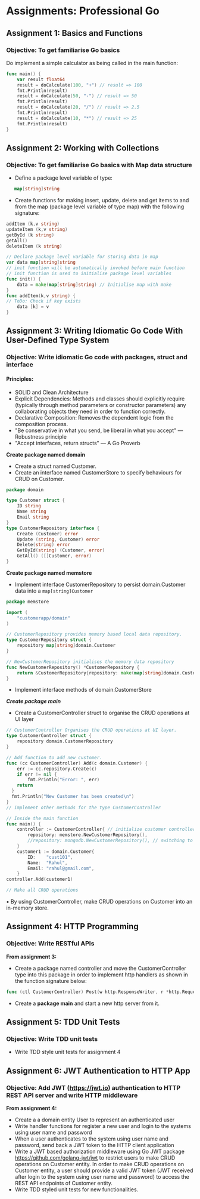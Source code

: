 # Assignments: Professional Go

## Assignment 1: Basics and Functions
### Objective: To get familiarise Go basics

Do implement a simple calculator as being called in the main function:

```go
func main() {
    var result float64
    result = doCalculate(100, "+") // result => 100
    fmt.Println(result)
    result = doCalculate(50, "-") // result => 50
    fmt.Println(result)
    result = doCalculate(20, "/") // result => 2.5
    fmt.Println(result)
    result = doCalculate(10, "*") // result => 25
    fmt.Println(result)
}
```

## Assignment 2: Working with Collections
### Objective: To get familiarise Go basics with Map data structure

* Define a package level variable of type: 
```go 
   map[string]string
   ```
* Create functions for making insert, update, delete and get items to
and from the map (package level variable of type map) with the following
signature:

```go
addItem (k,v string)
updateItem (k,v string)
getById (k string)
getAll()
deleteItem (k string)
```

```go
// Declare package level variable for storing data in map
var data map[string]string
// init function will be automatically invoked before main function
// init function is used to initialise package level variables
func init() {
    data = make(map[string]string) // Initialise map with make
}
func addItem(k,v string) {
// ToDo: Check if key exists
    data [k] = v
}
```

## Assignment 3: Writing Idiomatic Go Code With User-Defined Type System
### Objective: Write idiomatic Go code with packages, struct and interface

#### Principles:
* SOLID and Clean Architecture
* Explicit Dependencies: Methods and classes should explicitly
require (typically through method parameters or constructor
parameters) any collaborating objects they need in order to
function correctly.
* Declarative Composition: Removes the dependent logic from
the composition process.
* "Be conservative in what you send, be liberal in what you
accept" — Robustness principle
* "Accept interfaces, return structs" –– A Go Proverb

**Create package named domain**
* Create a struct named Customer. 
* Create an interface named CustomerStore to specify behaviours for CRUD on Customer.

```go
package domain 

type Customer struct {
    ID string
    Name string
    Email string
}
type CustomerRepository interface {
    Create (Customer) error
    Update (string, Customer) error
    Delete(string) error
    GetById(string) (Customer, error)
    GetAll() ([]Customer, error)
}
```

**Create package named memstore**
* Implement interface CustomerRepository to persist domain.Customer data into a ```map[string]Customer```

```go
package memstore

import (
	"customerapp/domain"
)

// CustomerRepository provides memory based local data repository.
type CustomerRepository struct {
	repository map[string]domain.Customer
}

// NewCustomerRepository initialises the memory data repository
func NewCustomerRepository() *CustomerRepository {
	return &CustomerRepository{repository: make(map[string]domain.Customer)}
}

```
* Implement interface methods of domain.CustomerStore

***Create package main***

* Create a CustomerController struct to organise the CRUD operations at UI layer
```go
// CustomerController Organises the CRUD operations at UI layer.
type CustomerController struct {
    repository domain.CustomerRepository
}

// Add function to add new customer.
func (cc CustomerController) Add(c domain.Customer) {
	err := cc.repository.Create(c)
	if err != nil {
		fmt.Println("Error: ", err)
	return
  }
  fmt.Println("New Customer has been created\n")
}
// Implement other methods for the type CustomerController

// Inside the main function
func main() {
    controller := CustomerController{ // initialize customer controller
        repository: memstore.NewCustomerRepository(),
        //repository: mongodb.NewCustomerRepository(), // switching to another persistent store
    }
    customer1 := domain.Customer{
        ID:    "cust101",
        Name:  "Rahul",
        Email: "rahul@gmail.com",
    }
controller.Add(customer1)

// Make all CRUD operations	
```

▪ By using CustomerController, make CRUD operations on Customer into an in-memory store.

## Assignment 4: HTTP Programming
### Objective: Write RESTful APIs  

**From assignment 3:**
* Create a package named controller and move the CustomerController type into this package in order to implement
http handlers as shown in the function signature below:
```go
func (ctl CustomerController) Post(w http.ResponseWriter, r *http.Request))
```
* Create a **package main** and start a new http server from it.

## Assignment 5: TDD Unit Tests
### Objective: Write TDD unit tests
* Write TDD style unit tests for assignment 4

## Assignment 6: JWT Authentication to HTTP App
### Objective: Add JWT (https://jwt.io) authentication to HTTP REST API server and write HTTP middleware

**From assignment 4:**
* Create a a domain entity User to represent an authenticated user
* Write handler functions for register a new user and login to the
systems using user name and password
* When a user authenticates to the system using user name and
password, send back a JWT token to the HTTP client application
* Write a JWT based authorization middleware using Go JWT package
https://github.com/golang-jwt/jwt to restrict users to make CRUD
operations on Customer entity. In order to make CRUD operations on
Customer entity, a user should provide a valid JWT token (JWT
received after login to the system using user name and password) to
access the REST API endpoints of Customer entity.
* Write TDD styled unit tests for new functionalities.
